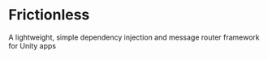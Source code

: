 Frictionless
============

A lightweight, simple dependency injection and message router framework for Unity apps
